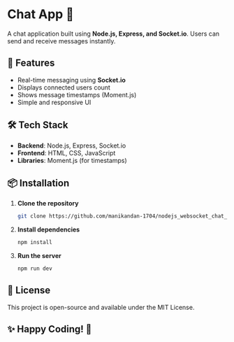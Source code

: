 # Chat App 💬

A chat application built using **Node.js, Express, and Socket.io**. Users can send and receive messages instantly.

## 🚀 Features
- Real-time messaging using **Socket.io**
- Displays connected users count
- Shows message timestamps (Moment.js)
- Simple and responsive UI

## 🛠️ Tech Stack
- **Backend**: Node.js, Express, Socket.io
- **Frontend**: HTML, CSS, JavaScript
- **Libraries**: Moment.js (for timestamps)

## 📦 Installation

1. **Clone the repository**
   ```bash
   git clone https://github.com/manikandan-1704/nodejs_websocket_chat_app.git
    ```
2. **Install dependencies**
    ```bash
    npm install
    ```
3. **Run the server**
    ```bash
    npm run dev
    ```

## 📜 License
This project is open-source and available under the MIT License.


## ✨ Happy Coding! 🚀
